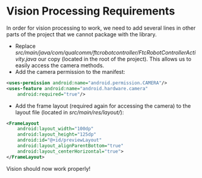 # Vision Processing Requirements
In order for vision processing to work, we need to add several lines in other parts of the project that we cannot package with the library.

- Replace _src/main/java/com/qualcomm/ftcrobotcontroller/FtcRobotControllerActivity.java_ our copy (located in the root of the project). This allows us to easily access the camera methods.
- Add the camera permission to the manifest:
```xml
<uses-permission android:name="android.permission.CAMERA"/>
<uses-feature android:name="android.hardware.camera"
    android:required="true"/>
```
- Add the frame layout (required again for accessing the camera) to the layout file (located in _src/main/res/layout/_):
```xml
<FrameLayout
    android:layout_width="100dp"
    android:layout_height="125dp"
    android:id="@+id/previewLayout"
    android:layout_alignParentBottom="true"
    android:layout_centerHorizontal="true">
</FrameLayout>
```

Vision should now work properly!
